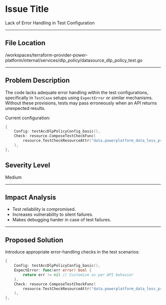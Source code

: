# Issue Title

Lack of Error Handling in Test Configuration

---

## File Location

/workspaces/terraform-provider-power-platform/internal/services/dlp_policy/datasource_dlp_policy_test.go

---

## Problem Description

The code lacks adequate error handling within the test configurations, specifically in `TestCase` setups using `ExpectError` or similar mechanisms. Without these provisions, tests may pass erroneously when an API returns unexpected results.

Current configuration:

```go
{
    Config: testAccDlpPolicyConfig_basic(),
    Check: resource.ComposeTestCheckFunc(
        resource.TestCheckResourceAttr("data.powerplatform_data_loss_prevention_policies.all", "policies.#", "20"),
    ),
},
```

## Severity Level

Medium

---

## Impact Analysis

- Test reliability is compromised.
- Increases vulnerability to silent failures.
- Makes debugging harder in case of test failures.

---

## Proposed Solution

Introduce appropriate error-handling checks in the test scenarios:

```go
{
    Config: testAccDlpPolicyConfig_basic(),
    ExpectError: func(err error) bool {
        return err != nil // Customize as per API behavior
    },
    Check: resource.ComposeTestCheckFunc(
        resource.TestCheckResourceAttr("data.powerplatform_data_loss_prevention_policies.all", "policies.#", "20"),
    ),
},
```
